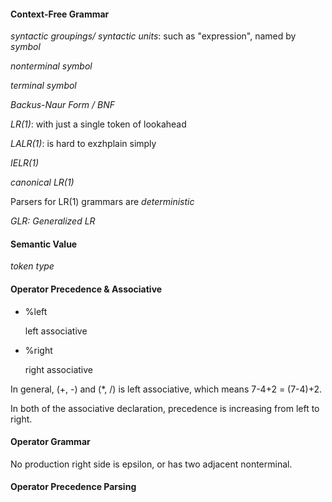 
#### Context-Free Grammar

*syntactic groupings/ syntactic units*: such as "expression", named by *symbol*

*nonterminal symbol*

*terminal symbol*

*Backus-Naur Form / BNF* 

*LR(1)*: with just a single token of lookahead

*LALR(1)*: is hard to exzhplain simply

*IELR(1)*

*canonical LR(1)*

Parsers for LR(1) grammars are *deterministic*

*GLR: Generalized LR*

#### Semantic Value

*token type*

#### Operator Precedence & Associative

+ %left

    left associative

+ %right

    right associative

In general, (+, -) and (*, /) is left associative, which means 7-4+2 = (7-4)+2.

In both of the associative declaration, precedence is increasing from left to right.

#### Operator Grammar

No production right side is epsilon, or has two adjacent nonterminal.

#### Operator Precedence Parsing


